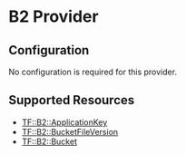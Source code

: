 # B2 Provider

## Configuration

No configuration is required for this provider.

## Supported Resources

* [TF::B2::ApplicationKey](../resources/b2/TF-B2-ApplicationKey/docs/README.md)
* [TF::B2::BucketFileVersion](../resources/b2/TF-B2-BucketFileVersion/docs/README.md)
* [TF::B2::Bucket](../resources/b2/TF-B2-Bucket/docs/README.md)